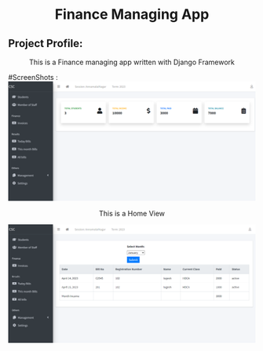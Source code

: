 <h1 align="center"> Finance Managing App <h2>

## Project Profile:
<p align="center">This is a Finance managing app  written with Django Framework</p>

#ScreenShots :
<img src="https://github.com/logesh-works/Revenue_app/blob/master/Screenshot%202023-04-15%20233720.png">
<p align="center"> This is a Home View </p>
<img src="https://github.com/logesh-works/Revenue_app/blob/master/Screenshot%202023-04-15%20233808.png" > 

